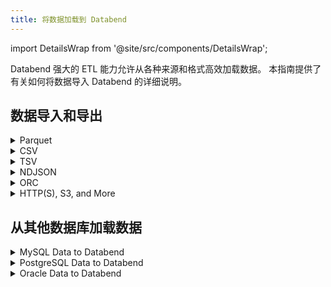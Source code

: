 ```yaml
---
title: 将数据加载到 Databend
---
```


import DetailsWrap from '@site/src/components/DetailsWrap';

Databend 强大的 ETL 能力允许从各种来源和格式高效加载数据。
本指南提供了有关如何将数据导入 Databend 的详细说明。

## 数据导入和导出

<DetailsWrap>

<details>
<summary> Parquet </summary>

- [如何将 Parquet 文件加载到表中](./03-load-semistructured/00-load-parquet.md)
- [如何将表导出到 Parquet 文件](../50-unload-data/00-unload-parquet.md)
- [如何直接查询 Parquet 文件](./04-transform/00-querying-parquet.md)
 
</details>

<details>
<summary> CSV </summary>

- [如何将 CSV 文件加载到表中](./03-load-semistructured/01-load-csv.md)
- [如何将表导出到 CSV 文件](../50-unload-data/01-unload-csv.md)
- [如何直接查询 CSV 文件](./04-transform/01-querying-csv.md)

</details>


<details>
<summary> TSV </summary>

- [如何将 TSV 文件加载到表中](./03-load-semistructured/02-load-tsv.md)
- [如何将表导出到 TSV 文件](../50-unload-data/02-unload-tsv.md)
- [如何直接查询 TSV 文件](./04-transform/02-querying-tsv.md)

</details>

<details>
<summary> NDJSON </summary>

- [如何将 NDJSON 文件加载到表中](./03-load-semistructured/03-load-ndjson.md)
- [如何将表导出到 NDJSON 文件](../50-unload-data/03-unload-ndjson.md)
- [如何直接查询 NDJSON 文件](./04-transform/03-querying-ndjson.md)

</details>

<details>
<summary> ORC </summary>

- [如何将 ORC 文件加载到表中](./03-load-semistructured/04-load-orc.md)
- [如何直接查询 ORC 文件](./04-transform/03-querying-orc.md)

</details>


<details>
<summary> HTTP(S), S3, and More </summary>

- [了解 Stages](./00-stage/index.md)
- [从 Stage 加载](./01-load/00-stage.md)
- [从 Bucket 加载](./01-load/01-s3.md)
- [从本地文件加载](./01-load/02-local.md)
- [从远程文件加载](./01-load/03-http.md)

</details>

</DetailsWrap>

## 从其他数据库加载数据

<DetailsWrap>

<details>
<summary> MySQL Data to Databend </summary>

- [如何将完整的 MySQL 表加载到 Databend 中](./02-load-db/datax.md)
- [如何将完整和增量的 MySQL 更改同步到 Databend 中](./02-load-db/debezium.md)

</details>

<details>
<summary> PostgreSQL Data to Databend </summary>

- [如何将完整和增量的 PostgreSQL 更改同步到 Databend 中](./02-load-db/flink-cdc.md)

</details>

<details>
<summary> Oracle Data to Databend </summary>

- [如何将完整和增量的 Oracle 更改同步到 Databend 中](./02-load-db/flink-cdc.md)

</details>

</DetailsWrap>